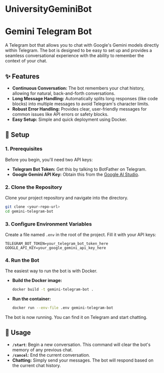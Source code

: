 # UniversityGeminiBot



# Gemini Telegram Bot

A Telegram bot that allows you to chat with Google's Gemini models directly within Telegram. The bot is designed to be easy to set up and provides a seamless conversational experience with the ability to remember the context of your chat.

## ✨ Features

  * **Continuous Conversation:** The bot remembers your chat history, allowing for natural, back-and-forth conversations.
  * **Long Message Handling:** Automatically splits long responses (like code blocks) into multiple messages to avoid Telegram's character limits.
  * **Robust Error Handling:** Provides clear, user-friendly messages for common issues like API errors or safety blocks.
  * **Easy Setup:** Simple and quick deployment using Docker.

## 🚀 Setup

### 1\. Prerequisites

Before you begin, you'll need two API keys:

  * **Telegram Bot Token:** Get this by talking to BotFather on Telegram.
  * **Google Gemini API Key:** Obtain this from the [Google AI Studio](https://aistudio.google.com/app/apikey).

### 2\. Clone the Repository

Clone your project repository and navigate into the directory.

```bash
git clone <your-repo-url>
cd gemini-telegram-bot
```

### 3\. Configure Environment Variables

Create a file named `.env` in the root of the project. Fill it with your API keys:

```
TELEGRAM_BOT_TOKEN=your_telegram_bot_token_here
GOOGLE_API_KEY=your_google_gemini_api_key_here
```

### 4\. Run the Bot

The easiest way to run the bot is with Docker.

  * **Build the Docker image:**

    ```bash
    docker build -t gemini-telegram-bot .
    ```

  * **Run the container:**

    ```bash
    docker run --env-file .env gemini-telegram-bot
    ```

The bot is now running. You can find it on Telegram and start chatting.

## 🤖 Usage

  * **`/start`**: Begin a new conversation. This command will clear the bot's memory of any previous chat.
  * **`/cancel`**: End the current conversation.
  * **Chatting:** Simply send your messages. The bot will respond based on the current chat history.
